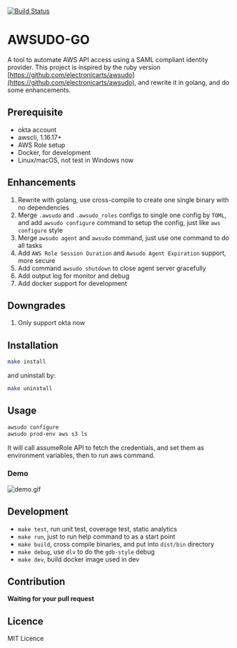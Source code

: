 [![Build Status](https://travis-ci.org/hanks/awsudo-go.svg?branch=master)](https://travis-ci.org/hanks/awsudo-go)

# AWSUDO-GO

A tool to automate AWS API access using a SAML compliant identity provider. This project is inspired by the ruby version [https://github.com/electronicarts/awsudo](https://github.com/electronicarts/awsudo), and rewrite it in golang, and do some enhancements.

## Prerequisite

* okta account
* awscli, 1.16.17+
* AWS Role setup
* Docker, for development
* Linux/macOS, not test in Windows now

## Enhancements

1. Rewrite with golang, use cross-compile to create one single binary with no dependencies
2. Merge `.awsudo` and `.awsudo_roles` configs to single one config by `TOML`, and add `awsudo configure` command to setup the config, just like `aws configure` style
3. Merge `awsudo agent` and `awsudo` command, just use one command to do all tasks
4. Add `AWS Role Session Duration` and `Awsudo Agent Expiration` support, more secure
5. Add command `awsudo shutdown` to close agent server gracefully
6. Add output log for monitor and debug
7. Add docker support for development

## Downgrades

1. Only support okta now

## Installation

```bash
make install
```

and uninstall by:

```bash
make uninstall
```

## Usage

```bash
awsudo configure
awsudo prod-env aws s3 ls
```

It will call assumeRole API to fetch the credentials, and set them as environment variables, then
to run aws command.

### Demo

![demo.gif](./docs/images/demo.gif)

## Development

* `make test`, run unit test, coverage test, static analytics
* `make run`, just to run help command to as a start point
* `make build`, cross compile binaries, and put into `dist/bin` directory
* `make debug`, use `dlv` to do the `gdb-style` debug
* `make dev`, build docker image used in dev

## Contribution

**Waiting for your pull request**

## Licence

MIT Licence

